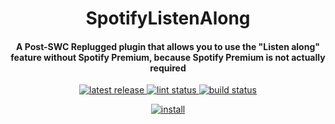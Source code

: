 <h1 align="center">SpotifyListenAlong</h1>
  <h4 align="center">A Post-SWC Replugged plugin that allows you to use the "Listen along" feature without Spotify Premium, because Spotify Premium is not actually required</h4>
<p align="center">
  <a href="https://github.com/Socketlike/SpotifyListenAlong/releases/latest">
    <img alt="latest release" src="https://img.shields.io/github/v/release/Socketlike/SpotifyListenAlong?label=version&sort=semver">
  </a>
  <a href="https://github.com/Socketlike/SpotifyListenAlong/actions/workflows/lint.yml">
    <img alt="lint status" src="https://img.shields.io/github/actions/workflow/status/Socketlike/SpotifyListenAlong/lint.yml?label=lint">
  </a>
  <a href="https://github.com/Socketlike/SpotifyListenAlong/actions/workflows/release.yml">
    <img alt="build status" src="https://img.shields.io/github/actions/workflow/status/Socketlike/SpotifyListenAlong/release.yml?label=build">
  </a>
</p>
<p align="center">
  <a href="https://replugged.dev/install?identifier=Socketlike/SpotifyListenAlong&source=github">
    <img alt="install" src="https://img.shields.io/github/v/release/Socketlike/SpotifyListenAlong?label=Install&sort=semver&style=for-the-badge">
  </a>
</p>
